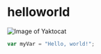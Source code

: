 # helloworld
![Image of Yaktocat](https://octodex.github.com/images/yaktocat.png)
``` javascript
var myVar = "Hello, world!";
```
